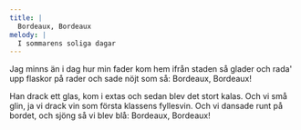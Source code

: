 ```yaml
---
title: |
  Bordeaux, Bordeaux
melody: |
  I sommarens soliga dagar
---
```

Jag minns än i dag hur min fader
kom hem ifrån staden så glader
och rada' upp flaskor på rader
och sade nöjt som så:
Bordeaux, Bordeaux!

Han drack ett glas, kom i extas
och sedan blev det stort kalas.
Och vi små glin, ja vi drack vin
som första klassens fyllesvin.
Och vi dansade runt på bordet,
och sjöng så vi blev blå:
Bordeaux, Bordeaux!